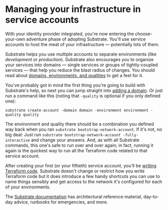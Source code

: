 # Managing your infrastructure in service accounts

With your identity provider integrated, you're now entering the choose-your-own adventure phase of adopting Substrate. You'll use service accounts to host the meat of your infrastructure — potentially lots of them.

Substrate helps you use multiple accounts to separate environments (like _development_ or _production_). Substrate also encourages you to organize your services into domains — single services or groups of tightly-coupled services — that help you reduce the blast radius of changes. You should read about [domains, environments, and qualities](../concepts-and-terms/domains-environments-qualities.md) to get a feel for it.

You've probably got in mind the first thing you're going to build with Substrate's help, so next you can jump straight into [adding a domain](../working-in-your-substrate-managed-aws-organization/adding-a-domain.md). Or just run a command like this (noting that `-quality` is optional if you only defined one):

```shell-session
substrate create-account -domain domain -environment environment -quality quality
```

The environment and quality there should be a combination you defined way back when you ran `substrate bootstrap-network-account`. If it's not, no big deal: Just run `substrate bootstrap-network-account -fully-interactive` and change your answers. And, as with all Substrate commands, this one's safe to run over and over again; in fact, running it again is the quickest way to run all the Terraform code related to that service account.

After creating your first (or your fiftieth) service account, you'll be [writing Terraform code](../working-in-your-substrate-managed-aws-organization/writing-terraform-code.md). Substrate doesn't change or restrict how you write Terraform code but it does introduce a few handy shortcuts you can use to name things sensibly and get access to the network it's configured for each of your environments.

The [Substrate documentation](../) has architectural reference material, day-to-day advice, runbooks for emergencies, and more.
